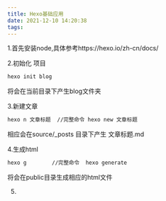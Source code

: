 ```yaml
---
title: Hexo基础应用
date: 2021-12-10 14:20:38
tags:
---
```


1.首先安装node,具体参考https://hexo.io/zh-cn/docs/

2.初始化 项目
``` bash
hexo init blog
```
将会在当前目录下产生blog文件夹

3.新建文章
``` bash
hexo n 文章标题  //完整命令 hexo new 文章标题
```
相应会在source/_posts 目录下产生   文章标题.md

4.生成html
``` bash
hexo g        //完整命令  hexo generate
```
将会在public目录生成相应的html文件

5.




